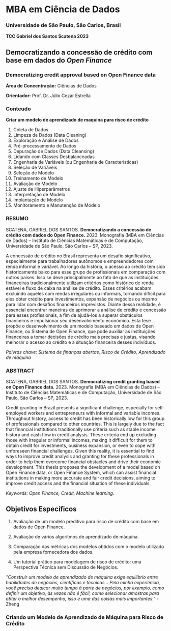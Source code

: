 # MBA em Ciência de Dados
### Universidade de São Paulo, São Carlos, Brasil

**TCC Gabriel dos Santos Scatena 2023** 

## Democratizando a concessão de crédito com base em dados do _Open Finance_

### Democratizing credit approval based on Open Finance data

**Área de Concentração:** Ciências de Dados

**Orientador:** Prof. Dr. Júlio Cezar Estrella


### Conteudo 
**Criar um modelo de aprendizado de maquina para risco de crédito**
1.	Coleta de Dados
2.	Limpeza de Dados (Data Cleaning)
3.	 Exploração e Análise de Dados
4.	Pré-processamento de Dados
5.	Depuração de Dados (Data Cleansing) 
6.	Lidando com Classes Desbalanceadas
7.	 Engenharia de Variáveis (ou Engenharia de Características)
8.	Seleção de Variáveis
9.	Seleção de Modelo
10.	Treinamento de Modelo
11.	Avaliação de Modelo
12.	Ajuste de Hiperparâmetros
13.	Interpretação de Modelo 
14.	Implantação de Modelo
15.	Monitoramento e Manutenção de Modelo

### RESUMO

SCATENA, GABRIEL DOS SANTOS. **Democratizando a concessão de crédito com dados do Open Finance.** 2023.
Monografia (MBA em Ciências de Dados) – Instituto de Ciências
Matemáticas e de Computação, Universidade de São Paulo, São Carlos – SP, 2023.

A concessão de crédito no Brasil representa um desafio significativo, especialmente para trabalhadores autônomos e empreendedores com renda informal e variável. Ao longo da história, o acesso ao crédito tem sido historicamente baixo para esse grupo de profissionais em comparação com outros países. Isso se deve principalmente ao fato de que as instituições financeiras tradicionalmente utilizam critérios como histórico de renda estável e fluxo de caixa na análise de crédito. Esses critérios acabam excluindo aqueles com rendas irregulares ou informais, tornando difícil para eles obter crédito para investimentos, expansão de negócios ou mesmo para lidar com desafios financeiros imprevistos. Diante dessa realidade, é essencial encontrar maneiras de aprimorar a análise de crédito e concessão para esses profissionais, a fim de ajudá-los a superar obstáculos financeiros e impulsionar seu desenvolvimento econômico. Esta tese propõe o desenvolvimento de um modelo baseado em dados de Open Finance, ou Sistema de Open Finance, que pode auxiliar as instituições financeiras a tomar decisões de crédito mais precisas e justas, visando melhorar o acesso ao crédito e a situação financeira desses indivíduos.    

_Palvras chave: Sistema de finanças abertas, Risco de Crédito, Aprendizado de máquina_

### ABSTRACT

SCATENA, GABRIEL DOS SANTOS. **Democratizing credit granting based on Open Finance data.** 2023. 
Monografia (MBA em Ciências de Dados) – Instituto de Ciências
Matemáticas e de Computação, Universidade de São Paulo, São Carlos – SP, 2023.

Credit granting in Brazil presents a significant challenge, especially for self-employed workers
and entrepreneurs with informal and variable incomes. Throughout history, access to credit has
been historically low for this group of professionals compared to other countries. This is largely
due to the fact that financial institutions traditionally use criteria such as stable income history
and cash flow in credit analysis. These criteria end up excluding those with irregular or informal
incomes, making it difficult for them to obtain credit for investments, business expansion, or
even to cope with unforeseen financial challenges. Given this reality, it is essential to find ways
to improve credit analysis and granting for these professionals in order to help them overcome
financial obstacles and drive their economic development. This thesis proposes the development
of a model based on Open Finance data, or Open Finance System, which can assist financial
institutions in making more accurate and fair credit decisions, aiming to improve credit access
and the financial situation of these individuals.

_Keywords: Open Finance, Credit, Machine learning._



## Objetivos Específicos

1. Avaliação de um modelo preditivo para risco de crédito com base em dados de Open Finance.

2. Avaliação de vários algoritmos de aprendizado de máquina.

3. Comparação das métricas dos modelos obtidos com o modelo utilizado pela empresa fornecedora dos dados.

4. Um tutorial prático para modelagem de risco de crédito: uma Perspectiva Técnica sem Discussão de Negócios.

*"Construir um modelo de aprendizado de máquina exige equilíbrio entre habilidades de negócios, científicas e técnicas... Pela minha experiência, você precisa dedicar muito tempo à parte de negócios, por exemplo, como definir um objetivo, às vezes não é fácil, como selecionar amostras para obter o melhor desempenho, isso é uma das coisas mais importantes."* - Zheng

### Criando um Modelo de Aprendizado de Máquina para Risco de Crédito
